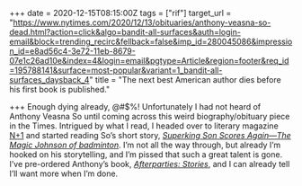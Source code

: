 +++
date = 2020-12-15T08:15:00Z
tags = ["rif"]
target_url = "https://www.nytimes.com/2020/12/13/obituaries/anthony-veasna-so-dead.html?action=click&algo=bandit-all-surfaces&auth=login-email&block=trending_recirc&fellback=false&imp_id=280045086&impression_id=e8ad56c4-3e72-11eb-8679-07e1c26ad10e&index=4&login=email&pgtype=Article&region=footer&req_id=195788141&surface=most-popular&variant=1_bandit-all-surfaces_daysback_4"
title = "The next best American author dies before his first book is published."

+++
Enough dying already, @#$%! Unfortunately I had not heard of Anthony Veasna So until coming across this weird biography/obituary piece in the Times. Intrigued by what I read, I headed over to literary magazine [N+1](https://nplusonemag.com) and started reading So’s short story, [_Superking Son Scores Again—The Magic Johnson of badminton_](https://nplusonemag.com/issue-31/fiction-drama/superking-son-scores-again/). I’m not all the way through, but already I’m hooked on his storytelling, and I’m pissed that such a great talent is gone. I’ve pre-ordered Anthony’s book, [_Afterparties: Stories_](https://bookshop.org/books/afterparties-stories/9780063049901), and I can already tell I’ll want more when I’m done.